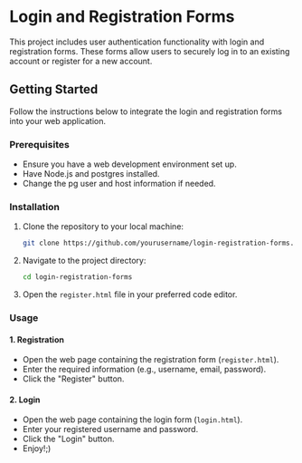 # Login and Registration Forms

This project includes user authentication functionality with login and registration forms. These forms allow users to securely log in to an existing account or register for a new account.

## Getting Started

Follow the instructions below to integrate the login and registration forms into your web application.

### Prerequisites

- Ensure you have a web development environment set up.
- Have Node.js and postgres installed.
- Change the pg user and host information if needed.

### Installation

1. Clone the repository to your local machine:

    ```bash
    git clone https://github.com/yourusername/login-registration-forms.git
    ```

2. Navigate to the project directory:

    ```bash
    cd login-registration-forms
    ```

3. Open the `register.html` file in your preferred code editor.

### Usage

#### 1. Registration

- Open the web page containing the registration form (`register.html`).
- Enter the required information (e.g., username, email, password).
- Click the "Register" button.

#### 2. Login

- Open the web page containing the login form (`login.html`).
- Enter your registered username and password.
- Click the "Login" button.
- Enjoy!;)

